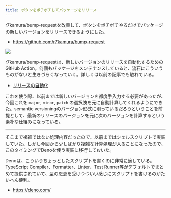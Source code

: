 ```yaml
---
title: ボタンをポチポチしてパッケージをリリース
---
```


r7kamura/bump-requestを改善して、ボタンをポチポチやるだけでパッケージの新しいバージョンをリリースできるようにした。

- <https://github.com/r7kamura/bump-request>

![](https://i.imgur.com/xFAU4fch.png)

r7kamura/bump-requestは、新しいバージョンのリリースを自動化するためのGitHub Action。何個もパッケージをメンテナンスしていると、流石にこういうものがないと生きづらくなっていく。詳しくは以前の記事でも触れている。

- [リリースの自動化](https://r7kamura.com/articles/2022-12-24-release-automation)

これを使う際、以前までは新しいバージョンを都度手入力する必要があったが、今回これを `major`, `minor`, `patch` の選択肢を元に自動計算してくれるようにできた。semantic versioningのバージョン形式に則っているだろうということを前提として、最新のリリースのバージョンを元に次のバージョンを計算するという素朴な仕組みになっている。

---

そこまで複雑ではない処理内容だったので、以前まではシェルスクリプトで実装していた。しかし今回から少しばかり複雑な計算処理が入ることになったので、このタイミングでDenoを使う実装に移行しておいた。

Denoは、こういうちょっとしたスクリプトを書くのに非常に適している。TypeScript Compiler、Formatter、Linter、Test Runner等がデフォルトでまとめて提供されていて、型の恩恵を受けつついい感じにスクリプトを書けるのがたいへん便利。

- <https://deno.com/>
